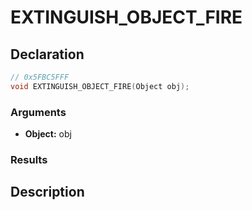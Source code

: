 # EXTINGUISH_OBJECT_FIRE

## Declaration
```cpp
// 0x5FBC5FFF
void EXTINGUISH_OBJECT_FIRE(Object obj);
```

### Arguments
- **Object:** obj

### Results

## Description

